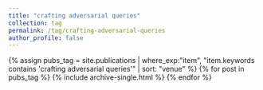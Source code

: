 ```yaml
---
title: "crafting adversarial queries"
collection: tag
permalink: /tag/crafting-adversarial-queries
author_profile: false
---
```

{% assign pubs_tag = site.publications | where_exp:"item", "item.keywords contains 'crafting adversarial queries'" | sort: "venue" %}
{% for post in pubs_tag %}
  {% include archive-single.html %}
{% endfor %}